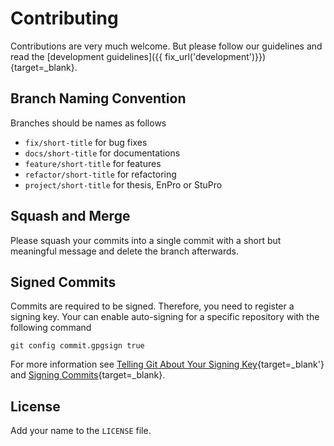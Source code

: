 # Contributing

Contributions are very much welcome. 
But please follow our guidelines and read the [development guidelines]({{ fix_url('development')}}){target=_blank}.

## Branch Naming Convention

Branches should be names as follows

- `fix/short-title` for bug fixes
- `docs/short-title` for documentations
- `feature/short-title` for features
- `refactor/short-title` for refactoring
- `project/short-title` for thesis, EnPro or StuPro


## Squash and Merge

Please squash your commits into a single commit with a short but meaningful message and delete the branch afterwards.

## Signed Commits

Commits are required to be signed.
Therefore, you need to register a signing key. 
Your can enable auto-signing for a specific repository with the following command

```
git config commit.gpgsign true
```

For more information see [Telling Git About Your Signing Key](https://docs.github.com/en/authentication/managing-commit-signature-verification/telling-git-about-your-signing-key){target=_blank'} and [Signing Commits](https://docs.github.com/en/authentication/managing-commit-signature-verification/signing-commits){target=_blank}.

## License

Add your name to the `LICENSE` file.